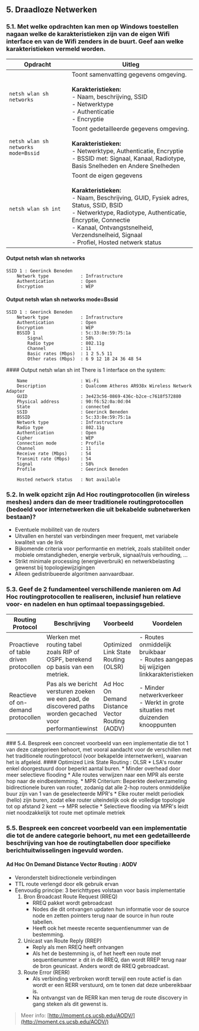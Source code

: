 ## 5. Draadloze Netwerken
### 5.1. Met welke opdrachten kan men op Windows toestellen nagaan welke de karakteristieken zijn van de eigen Wifi interface en van de Wifi zenders in de buurt. Geef aan welke karakteristieken vermeld worden.

|Opdracht|Uitleg|
|--------|------|
|`netsh wlan sh networks`|Toont samenvatting gegevens omgeving.<br /><br />**Karakteristieken:**<br />- Naam, beschrijving, SSID<br />- Netwerktype<br />- Authenticatie<br />- Encryptie|
|`netsh wlan sh networks mode=Bssid`|Toont gedetailleerde gegevens omgeving.<br /><br />**Karakteristieken:**<br />- Netwerktype, Authenticatie, Encryptie<br />- BSSID met: Signaal, Kanaal, Radiotype, Basis Snelheden en Andere Snelheden|
|`netsh wlan sh int`|Toont de eigen gegevens<br /><br />**Karakteristieken:**<br />- Naam, Beschrijving, GUID, Fysiek adres, Status, SSID, BSID<br />- Netwerktype, Radiotype, Authenticatie, Encryptie, Connectie<br />- Kanaal, Ontvangstsnelheid, Verzendsnelheid, Signaal<br />- Profiel, Hosted netwerk status|

#### Output netsh wlan sh networks
    SSID 1 : Geerinck Beneden
        Network type            : Infrastructure
        Authentication          : Open
        Encryption              : WEP

#### Output netsh wlan sh networks mode=Bssid
    SSID 1 : Geerinck Beneden
        Network type            : Infrastructure
        Authentication          : Open
        Encryption              : WEP
        BSSID 1                 : 5c:33:8e:59:75:1a
            Signal              : 58%
            Radio type          : 802.11g
            Channel             : 11
            Basic rates (Mbps)  : 1 2 5.5 11
            Other rates (Mbps)  : 6 9 12 18 24 36 48 54
         
<p style="page-break-after:always;"></p>
#### Output netsh wlan sh int
    There is 1 interface on the system:
     
        Name                    : Wi-Fi
        Description             : Qualcomm Atheros AR938x Wireless Network Adapter
        GUID                    : 3e423c56-0869-436c-b2ce-c7618f572880
        Physical address        : 90:f6:52:0a:0d:04
        State                   : connected
        SSID                    : Geerinck Beneden
        BSSID                   : 5c:33:8e:59:75:1a
        Network type            : Infrastructure
        Radio type              : 802.11g
        Authentication          : Open
        Cipher                  : WEP
        Connection mode         : Profile
        Channel                 : 11
        Receive rate (Mbps)     : 54
        Transmit rate (Mbps)    : 54
        Signal                  : 58%
        Profile                 : Geerinck Beneden
    
        Hosted network status   : Not available
    
### 5.2. In welk opzicht zijn Ad Hoc routingprotocollen (in wireless meshes) anders dan de meer traditionele routingprotocollen (bedoeld voor internetwerken die uit bekabelde subnetwerken bestaan)?
* Eventuele mobiliteit van de routers
* Uitvallen en herstel van verbindingen meer frequent, met variabele kwaliteit van de link
* Bijkomende criteria voor performantie en metriek, zoals stabiliteit onder mobiele omstandigheden, energie verbruik, signaal/ruis verhouding, ...
* Strikt minimale processing (energieverbruik) en netwerkbelasting gewenst bij topologiewijzigingen
* Alleen gedistribueerde algoritmen aanvaardbaar.

### 5.3. Geef de 2 fundamenteel verschillende manieren om Ad Hoc routingprotocollen te realiseren, inclusief hun relatieve voor- en nadelen en hun optimaal toepassingsgebied.
|Routing Protocol|Beschrijving|Voorbeeld|Voordelen|Nadelen|
|----------------|------------|---------|---------|-------|
|Proactieve of table driven protocollen|Werken met routing tabel zoals RIP of OSPF, berekend op basis van een metriek.|Optimized Link State Routing (OLSR)|- Routes onmiddelijk bruikbaar<br />- Routes aangepast bij wijzigen linkkarakteristieken.|- Grote netwerkbelasting|
|Reactieve of on-demand protocollen|Pas als we bericht versturen zoeken we een pad, de discovered paths worden gecached voor performantiewinst|Ad Hoc On Demand Distance Vector Routing (AODV)|- Minder netwerkverkeer<br />- Werkt in grote situaties met duizenden knooppunten|- Initiele vertraging voor gegevensoverdracht mogelijk is (ICMP Unreacable)|

<p style="page-break-after:always;"></p>
### 5.4. Bespreek een concreet voorbeeld van een implementatie die tot 1 van deze categorieen behoort, met vooral aandacht voor de verschillen met het traditionele routingprotocol (voor bekapelde internetwerken), waarvan het is afgeleid.
#### Optimized Link State Routing : OLSR
* LSA's router enkel doorgestuurd door beperkt aantal buren.
* Minder overhead door meer selectieve flooding
* Alle routes verwijzen naar een MPR als eerste hop naar de eindbestemming.
* MPR Criterium: Beperkte deelverzameling bidirectionele buren van router, zodanig dat alle 2-hop routers onmiddelijke buur zijn van 1 van de geselecteerde MPR's
* Elke router meldt periodiek (hello) zijn buren, zodat elke router uiteindelijk ook de volledige topologie tot op afstand 2 kent --> MPR selectie
* Selectieve flooding via MPR's leidt niet noodzakkelijk tot route met optimale metriek

### 5.5. Bespreek een concreet voorbeeld van een implementatie die tot de andere categorie behoort, nu met een gedetailleerde beschrijving van hoe de routingtabellen door specifieke berichtuitwisselingen ingevuld worden.
#### Ad Hoc On Demand Distance Vector Routing : AODV
* Veronderstelt bidirectionele verbindingen
* TTL route verlengd door elk gebruik ervan
* Eenvoudig principe: 3 berichttypes volstaan voor basis implementatie
    1. Bron Broadcast Route Request (RREQ)
        * RREQ pakket wordt gebroadcast
        * Nodes die dit ontvangen updaten hun informatie voor de source node en zetten pointers terug naar de source in hun route tabellen.
        * Heeft ook het meeste recente sequentienummer van de bestemming.
    2. Unicast van Route Reply (RREP)
        * Reply als men RREQ heeft ontvangen
        * Als het de bestemming is, of het heeft een route met sequentienummer ≥ dit in de RREQ, dan wordt RREP terug naar de bron geunicast. Anders wordt de RREQ gebroadcast.
    3. Route Error (RERR)
        * Als verbinding verbroken wordt terwijl een route actief is dan wordt er een RERR verstuurd, om te tonen dat deze unbereikbaar is.
        * Na ontvangst van de RERR kan men terug de route discovery in gang steken als dit gewenst is.
    
> Meer info: [http://moment.cs.ucsb.edu/AODV/](http://moment.cs.ucsb.edu/AODV/)
